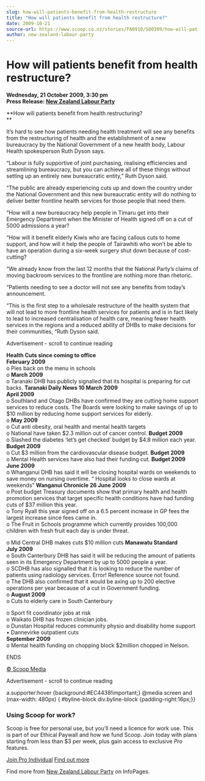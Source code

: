 ```yaml
---
slug: how-will-patients-benefit-from-health-restructure
title: "How will patients benefit from health restructure?"
date: 2009-10-21
source-url: https://www.scoop.co.nz/stories/PA0910/S00309/how-will-patients-benefit-from-health-restructure.htm
author: new-zealand-labour-party
---
```

How will patients benefit from health restructure?
==================================================

**Wednesday, 21 October 2009, 3:30 pm**  
**Press Release: [New Zealand Labour Party](https://info.scoop.co.nz/New_Zealand_Labour_Party)**

**How will patients benefit from health restructuring?  
**

It’s hard to see how patients needing health treatment will see any benefits from the restructuring of health and the establishment of a new bureaucracy by the National Government of a new health body, Labour Health spokesperson Ruth Dyson says.

“Labour is fully supportive of joint purchasing, realising efficiencies and streamlining bureaucracy, but you can achieve all of these things without setting up an entirely new bureaucratic entity,” Ruth Dyson said.

  
“The public are already experiencing cuts up and down the country under the National Government and this new bureaucratic entity will do nothing to deliver better frontline health services for those people that need them.

“How will a new bureaucracy help people in Timaru get into their Emergency Department when the Minister of Health signed off on a cut of 5000 admissions a year?

“How will it benefit elderly Kiwis who are facing callous cuts to home support, and how will it help the people of Tairawhiti who won’t be able to have an operation during a six-week surgery shut down because of cost-cutting?

“We already know from the last 12 months that the National Party’s claims of moving backroom services to the frontline are nothing more than rhetoric.

“Patients needing to see a doctor will not see any benefits from today’s announcement.

“This is the first step to a wholesale restructure of the health system that will not lead to more frontline health services for patients and is in fact likely to lead to increased centralisation of health care, meaning fewer health services in the regions and a reduced ability of DHBs to make decisions for their communities, “Ruth Dyson said.

Advertisement - scroll to continue reading





**Health Cuts since coming to office**  
**February 2009**  
o Pies back on the menu in schools  
o **March 2009**  
o Taranaki DHB has publicly signalled that its hospital is preparing for cut backs. **Taranaki Daily News 10 March 2009**  
**April 2009**  
o Southland and Otago DHBs have confirmed they are cutting home support services to reduce costs. The Boards were looking to make savings of up to $10 million by reducing home support services for elderly.  
o **May 2009**  
o Cut anti obesity, oral health and mental health targets  
o National have taken $2.3 million out of cancer control. **Budget 2009**  
o Slashed the diabetes ‘let’s get checked’ budget by $4.8 million each year. **Budget 2009**  
o Cut $3 million from the cardiovascular disease budget. **Budget 2009**  
o Mental Health services have also had their funding cut. **Budget 2009**  
**June 2009**  
o Whanganui DHB has said it will be closing hospital wards on weekends to save money on nursing overtime. “ Hospital looks to close wards at weekends” **Wanganui Chronicle 26 June 2009**  
o Post budget Treasury documents show that primary health and health promotion services that target specific health conditions have had funding cuts of $37 million this year.  
o Tony Ryall this year signed off on a 6.5 percent increase in GP fees the largest increase since fees came in.  
o The Fruit in Schools programme which currently provides 100,000 children with fresh fruit each day is under threat.

o Mid Central DHB makes cuts $10 million cuts **Manawatu Standard**  
**July 2009**  
o South Canterbury DHB has said it will be reducing the amount of patients seen in its Emergency Department by up to 5000 people a year.  
o SCDHB has also signalled that it is looking to reduce the number of patients using radiology services. Error! Reference source not found.  
o The DHB also confirmed that it would be axing up to 200 elective operations per year because of a cut in Government funding.  
o **August 2009**  
o Cuts to elderly care in South Canterbury

o Sport fit coordinator jobs at risk  
o Waikato DHB has frozen clinician jobs.  
o Dunstan Hospital reduces community physio and disability home support  
• Dannevirke outpatient cuts  
**September 2009**  
o Mental health funding on chopping block $2million chopped in Nelson.

  
ENDS  

[© Scoop Media](http://www.scoop.co.nz/about/terms.html)  

Advertisement - scroll to continue reading



a.supporter:hover {background:#EC4438!important;} @media screen and (max-width: 480px) { #byline-block div.byline-block {padding-right:16px;}}

### Using Scoop for work?

Scoop is free for personal use, but you’ll need a licence for work use. This is part of our Ethical Paywall and how we fund Scoop. Join today with plans starting from less than $3 per week, plus gain access to exclusive _Pro_ features.  
  
[Join Pro Individual](https://pro.scoop.co.nz/Individual/?from=ProIn24) [Find out more](https://pro.scoop.co.nz/using-scoop-for-work/?from=ProIn24)

Find more from [New Zealand Labour Party](https://info.scoop.co.nz/New_Zealand_Labour_Party) on InfoPages.